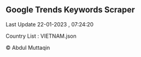 

## Google Trends Keywords Scraper 
 
Last Update 22-01-2023 , 07:24:20

Country List :
VIETNAM.json



© Abdul Muttaqin 
